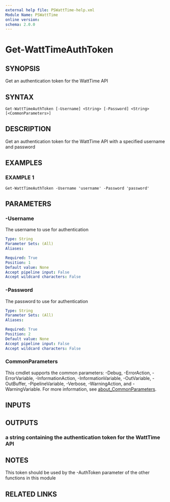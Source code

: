 ```yaml
---
external help file: PSWattTime-help.xml
Module Name: PSWattTime
online version:
schema: 2.0.0
---
```


# Get-WattTimeAuthToken

## SYNOPSIS
Get an authentication token for the WattTime API

## SYNTAX

```
Get-WattTimeAuthToken [-Username] <String> [-Password] <String> [<CommonParameters>]
```

## DESCRIPTION
Get an authentication token for the WattTime API with a specified username and password

## EXAMPLES

### EXAMPLE 1
```
Get-WattTimeAuthToken -Username 'username' -Password 'password'
```

## PARAMETERS

### -Username
The username to use for authentication

```yaml
Type: String
Parameter Sets: (All)
Aliases:

Required: True
Position: 1
Default value: None
Accept pipeline input: False
Accept wildcard characters: False
```

### -Password
The password to use for authentication

```yaml
Type: String
Parameter Sets: (All)
Aliases:

Required: True
Position: 2
Default value: None
Accept pipeline input: False
Accept wildcard characters: False
```

### CommonParameters
This cmdlet supports the common parameters: -Debug, -ErrorAction, -ErrorVariable, -InformationAction, -InformationVariable, -OutVariable, -OutBuffer, -PipelineVariable, -Verbose, -WarningAction, and -WarningVariable. For more information, see [about_CommonParameters](http://go.microsoft.com/fwlink/?LinkID=113216).

## INPUTS

## OUTPUTS

### a string containing the authentication token for the WattTime API
## NOTES
This token should be used by the -AuthToken parameter of the other functions in this module

## RELATED LINKS
